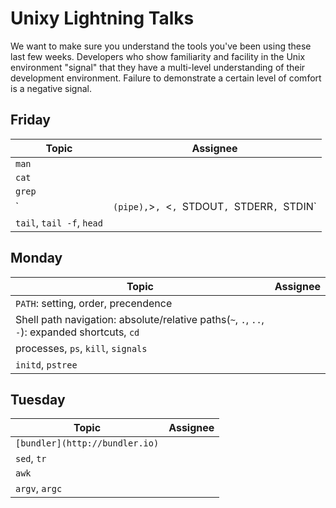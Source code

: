 # Unixy Lightning Talks

We want to make sure you understand the tools you've been using these last few
weeks.  Developers who show familiarity and facility in the Unix environment
"signal" that they have a multi-level understanding of their development
environment.  Failure to demonstrate a certain level of comfort is a negative
signal.

## Friday

Topic | Assignee
----- | --------
`man` | 
`cat` | 
`grep`| 
`|` (pipe), `>`, `<`, `STDOUT`, `STDERR`, `STDIN`|
`tail`, `tail -f`, `head` | 

## Monday

Topic | Assignee
----- | --------
`PATH`: setting, order, precendence |  
Shell path navigation: absolute/relative paths(`~`, `.`, `..`, `-`): expanded shortcuts, `cd` | 
processes, `ps`, `kill`, `signals` |
`initd`, `pstree` | 

## Tuesday

Topic | Assignee
----- | --------
`[bundler](http://bundler.io)` | 
`sed`, `tr` |
`awk` | 
`argv`, `argc` | 

